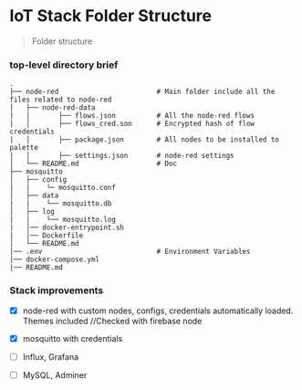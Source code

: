 IoT Stack Folder Structure
============================

> Folder structure

### top-level directory brief

    .               
    ├── node-red                        # Main folder include all the files related to node-red
    │   ├── node-red-data               
    |   |       ├── flows.json          # All the node-red flows
    |   │       ├── flows_cred.son      # Encrypted hash of flow credentials
    |   │       ├── package.json        # All nodes to be installed to palette
    |   │       ├── settings.json       # node-red settings     
    │   └── README.md                   # Doc     
    ├── mosquitto                        
    │   ├── config               
    |   |    └─ mosquitto.conf         
    │   ├── data               
    |   |    └── mosquitto.db
    │   ├── log               
    |   |    └── mosquitto.log
    |   │── docker-entrypoint.sh      
    |   │── Dockerfile                      
    │   └── README.md                        
    |── .env                            # Environment Variables
    |── docker-compose.yml
    |── README.md

### Stack improvements

- [x] node-red with custom nodes, configs, credentials automatically loaded. Themes included //Checked with firebase node
- [x] mosquitto with credentials
- [ ] Influx, Grafana
- [ ] MySQL, Adminer

